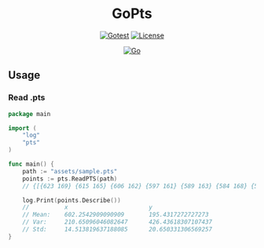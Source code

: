<div align="center">

<h1>GoPts</h1>

[![Gotest](https://github.com/a5chin/go-pts/actions/workflows/gotest.yml/badge.svg)](https://github.com/a5chin/gopts/actions/workflows/gotest.yml) [![License](https://img.shields.io/pypi/l/ansicolortags.svg)](https://img.shields.io/pypi/l/ansicolortags.svg)

[![Go](https://img.shields.io/badge/go-%2300ADD8.svg?style=for-the-badge&logo=go&logoColor=white)](https://go.dev/)

</div>

## Usage

### Read .pts
```go
package main

import (
	"log"
	"pts"
)

func main() {
	path := "assets/sample.pts"
	points := pts.ReadPTS(path)
    // {[{623 169} {615 165} {606 162} {597 161} {589 163} {584 168} {580 173} {578 182} {580 190} {583 198} {587 204} {591 212} {594 217} {600 224} {607 229} {611 232} {617 234} {624 235} {630 231} {632 224} {616 188} {613 182} {610 173} {604 169} {596 167} {589 169} {585 173} {582 179} {581 185} {584 192} {587 198} {591.411 203.7} {594.094 210.041} {597.996 214.675} {603.85 219.797} {620.435 188.578} {619.46 193.7} {620.923 201.505} {624.826 205.407} {626.045 212.236} {618.728 212.724} {614.094 210.285} {608.24 212.724} {604.826 209.797} {602.143 204.919} {603.362 200.041} {604.338 195.163} {606.777 191.017} {610.191 187.114} {611.655 183.456} {593.85 204.432} {592.387 196.871} {592.143 188.578} {592.63 181.261} {594.582 172.724}] assets/sample.pts 55}

	log.Print(points.Describe())
    //		    x						y
    // Mean:	602.2542909090909       195.4317272727273
    // Var:		210.65096046082647      426.43618307107437
    // Std:		14.513819637188085      20.650331306569257
}
```
